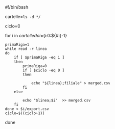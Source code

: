 #!/bin/bash

cartelle=`ls -d */`

ciclo=0


for i in $cartelle
do
	i=${i:0:${#i}-1}
	
	primaRiga=1
	while read -r linea
	do
		if [ $primaRiga -eq 1 ]
		then
			primaRiga=0
			if [ $ciclo -eq 0 ]
			then
				
				echo "${linea};filiale" > merged.csv
			fi
		else
			
			echo "$linea;$i"  >> merged.csv 
		fi
	done < $i/export.csv
	ciclo=$((ciclo+1))
done
